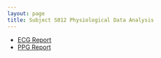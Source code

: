 ```yaml
---
layout: page
title: Subject S012 Physiological Data Analysis
---
```


- [ECG Report](./ecg)
- [PPG Report](./ppg)
